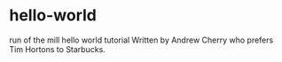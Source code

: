 # hello-world
run of the mill hello world tutorial
Written by Andrew Cherry who prefers Tim Hortons to Starbucks.
